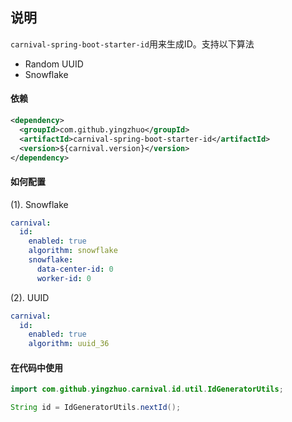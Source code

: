 ## 说明

`carnival-spring-boot-starter-id`用来生成ID。支持以下算法

* Random UUID
* Snowflake

#### 依赖

```xml
<dependency>
  <groupId>com.github.yingzhuo</groupId>
  <artifactId>carnival-spring-boot-starter-id</artifactId>
  <version>${carnival.version}</version>
</dependency>
```

#### 如何配置

(1). Snowflake

```yaml
carnival:
  id:
    enabled: true
    algorithm: snowflake
    snowflake:
      data-center-id: 0
      worker-id: 0
```

(2). UUID

```yaml
carnival:
  id:
    enabled: true
    algorithm: uuid_36
```

#### 在代码中使用

```java
import com.github.yingzhuo.carnival.id.util.IdGeneratorUtils;

String id = IdGeneratorUtils.nextId();
```
